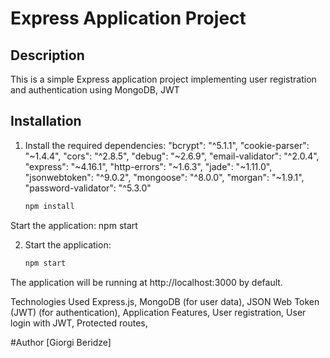 # Express Application Project

## Description
This is a simple Express application project implementing user registration and authentication using MongoDB, JWT

## Installation
1. Install the required dependencies:
    "bcrypt": "^5.1.1",
    "cookie-parser": "~1.4.4",
    "cors": "^2.8.5",
    "debug": "~2.6.9",
    "email-validator": "^2.0.4",
    "express": "~4.16.1",
    "http-errors": "~1.6.3",
    "jade": "~1.11.0",
    "jsonwebtoken": "^9.0.2",
    "mongoose": "^8.0.0",
    "morgan": "~1.9.1",
    "password-validator": "^5.3.0"
   ```bash
   npm install
Start the application:
npm start


2. Start the application:

   ```bash
   npm start
The application will be running at http://localhost:3000 by default.

Technologies Used
 Express.js,
 MongoDB (for user data),
 JSON Web Token (JWT) (for authentication),
 Application Features,
 User registration,
 User login with JWT,
 Protected routes,
 
#Author
[Giorgi Beridze]
